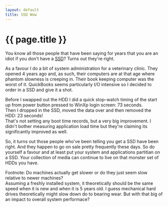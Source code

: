 ```yaml
---
layout: default
title: SSD Wow
---
```


{{ page.title }}
===
You know all those people that have been saying for years that you are an idiot if you don't have a [SSD](http://en.wikipedia.org/wiki/Solid-state_drive)? Turns out they're right.  
  
As a favour I do a bit of system administration for a veterinary clinic. They opened 4 years ago and, as such, their computers are at that age where phantom slowness is creeping in. Their book keeping computer was the worst of it. QuickBooks seems particularly I/O intensive so I decided to order in a SSD and give it a shot.  
  
Before I swapped out the HDD I did a quick stop-watch timing of the start up from power button pressed to WinXp login screen: 73 seconds.  
Then I dropped in the SSD, moved the data over and then removed the HDD: 23 seconds!  
That's not setting any boot time records, but a very big improvement. I didn't bother measuring application load time but they're claiming its significantly improved as well.
  
So, it turns out those people who've been telling you get a SSD have been right. And they happen to go on sale pretty frequently these days. So do yourself a favour and at least put your system and applications partitian on a SSD. Your collection of media can continue to live on that monster set of HDDs you have.
  
Footnote:
Do machines actually get slower or do they just seem slow relative to newer machines?  
Assuming a freshly installed system, it theoretically should be the same speed when it is new and when it is 5 years old. I guess mechanical hard drives theoretically might slow down do to bearing wear. But with that big of an impact to overall system performace?
